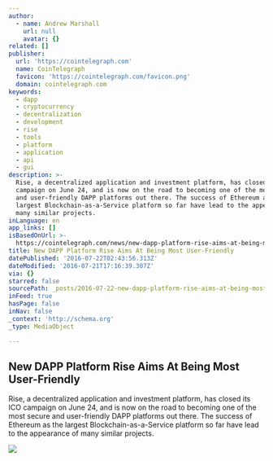 ```yaml
---
author:
  - name: Andrew Marshall
    url: null
    avatar: {}
related: []
publisher:
  url: 'https://cointelegraph.com'
  name: CoinTelegraph
  favicon: 'https://cointelegraph.com/favicon.png'
  domain: cointelegraph.com
keywords:
  - dapp
  - cryptocurrency
  - decentralization
  - development
  - rise
  - tools
  - platform
  - application
  - api
  - gui
description: >-
  Rise, a decentralized application and investment platform, has closed its ICO
  campaign on June 24, and is now on the road to becoming one of the most secure
  and user-friendly DAPP platforms out there. The success of Ethereum as the
  largest Blockchain-as-a-Service platform so far have lead to the appearance of
  many similar projects.
inLanguage: en
app_links: []
isBasedOnUrl: >-
  https://cointelegraph.com/news/new-dapp-platform-rise-aims-at-being-most-user-friendly
title: New DAPP Platform Rise Aims At Being Most User-Friendly
datePublished: '2016-07-22T02:43:56.313Z'
dateModified: '2016-07-21T17:16:39.307Z'
via: {}
starred: false
sourcePath: _posts/2016-07-22-new-dapp-platform-rise-aims-at-being-most-user-friendly.md
inFeed: true
hasPage: false
inNav: false
_context: 'http://schema.org'
_type: MediaObject

---
```

<article style=""><h1>New DAPP Platform Rise Aims At Being Most User-Friendly</h1><p>Rise, a decentralized application and investment platform, has closed its ICO campaign on June 24, and is now on the road to becoming one of the most secure and user-friendly DAPP platforms out there. The success of Ethereum as the largest Blockchain-as-a-Service platform so far have lead to the appearance of many similar projects.</p><img src="https://cointelegraph.com/images/725_Ly9jb2ludGVsZWdyYXBoLmNvbS9zdG9yYWdlL3VwbG9hZHMvdmlldy9hMWE3MzRkMWEzN2MzMzE3NTI5YTgyYjVlZDhmMWI0My5qcGc=.jpg" /></article>